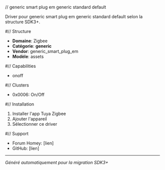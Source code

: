 // generic smart plug em   generic   standard default

Driver pour generic smart plug em   generic   standard default selon la structure SDK3+.

#// Structure
- **Domaine**: Zigbee
- **Catégorie**: __generic__
- **Vendor**: generic_smart_plug_em
- **Modèle**: assets

#// Capabilities
- onoff

#// Clusters
- 0x0006: On/Off

#// Installation
1. Installer l'app Tuya Zigbee
2. Ajouter l'appareil
3. Sélectionner ce driver

#// Support
- Forum Homey: [lien]
- GitHub: [lien]

---
*Généré automatiquement pour la migration SDK3+*